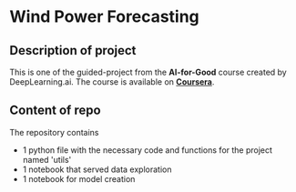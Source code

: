 # Wind Power Forecasting

## Description of project

This is one of the guided-project from the **AI-for-Good** course created by DeepLearning.ai. 
The course is available on [**Coursera**](https://www.coursera.org/learn/ai-and-climate-change?specialization=ai-for-good).

## Content of repo

The repository contains
* 1 python file with the necessary code and functions for the project named 'utils'
* 1 notebook that served data exploration
* 1 notebook for model creation
